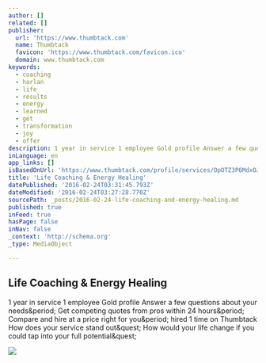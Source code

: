 ```yaml
---
author: []
related: []
publisher:
  url: 'https://www.thumbtack.com'
  name: Thumbtack
  favicon: 'https://www.thumbtack.com/favicon.ico'
  domain: www.thumbtack.com
keywords:
  - coaching
  - harlan
  - life
  - results
  - energy
  - learned
  - get
  - transformation
  - joy
  - offer
description: 1 year in service 1 employee Gold profile Answer a few questions about your needs. Get competing quotes from pros within 24 hours. Compare and hire at a price right for you. hired 1 time on Thumbtack How does your service stand out? How would your life change if you could tap into your full potential?
inLanguage: en
app_links: []
isBasedOnUrl: 'https://www.thumbtack.com/profile/services/OpOTZ3P6MdxOJA/edit'
title: 'Life Coaching & Energy Healing'
datePublished: '2016-02-24T03:31:45.793Z'
dateModified: '2016-02-24T03:27:28.770Z'
sourcePath: _posts/2016-02-24-life-coaching-and-energy-healing.md
published: true
inFeed: true
hasPage: false
inNav: false
_context: 'http://schema.org'
_type: MediaObject

---
```

<article style=""><h1>Life Coaching &amp; Energy Healing</h1><p>1 year in service 1 employee Gold profile Answer a few questions about your needs&amp;period; Get competing quotes from pros within 24 hours&amp;period; Compare and hire at a price right for you&amp;period; hired 1 time on Thumbtack How does your service stand out&amp;quest; How would your life change if you could tap into your full potential&amp;quest;</p><img src="https://static8.thumbtackstatic.com/pictures/9109/mcazoid25wwwhqqd_400.jpg" /></article>